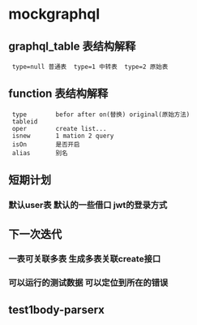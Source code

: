 # mockgraphql
## graphql_table 表结构解释
     type=null 普通表  type=1 中转表  type=2 原始表

##  function 表结构解释

     type        befor after on(替换) original(原始方法)
     tableid
     oper        create list...
     isnew       1 mation 2 query
     isOn        是否开启
     alias       别名

## 短期计划
### 默认user表  默认的一些借口 jwt的登录方式

## 下一次迭代
### 一表可关联多表 生成多表关联create接口
### 可以运行的测试数据 可以定位到所在的错误
## test1body-parserx